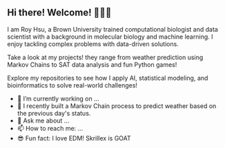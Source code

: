 ## Hi there! Welcome! 👋👋👋

I am Roy Hsu, a Brown University trained computational biologist and data scientist with a background in molecular biology and machine learning. I enjoy tackling complex problems with data-driven solutions. 

Take a look at my projects! they range from weather prediction using Markov Chains to SAT data analysis and fun Python games!  

Explore my repositories to see how I apply AI, statistical modeling, and bioinformatics to solve real-world challenges!  

- 🔭 I’m currently working on ...
- 🌱 I recently built a Markov Chain process to predict weather based on the previous day's status.
- 💬 Ask me about ...
- 📫 How to reach me: ...
- 😎 Fun fact: I love EDM! Skrillex is GOAT 

<!--
**hsur05/hsur05** is a ✨ _special_ ✨ repository because its `README.md` (this file) appears on your GitHub profile.

Here are some ideas to get you started:

- 🔭 I’m currently working on ...
- 🌱 I’m currently learning ...
- 👯 I’m looking to collaborate on ...
- 🤔 I’m looking for help with ...
- 💬 Ask me about ...
- 📫 How to reach me: ...
- 😄 Pronouns: ...
- ⚡ Fun fact: ...
-->
